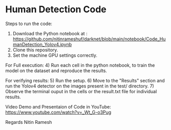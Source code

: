 # Human Detection Code

Steps to run the code:
1) Download the Python notebook at : 
   https://github.com/nitinrameshuf/darknet/blob/main/notebook/Code_HumanDetection_Yolov4.ipynb
3) Clone this repository.
4) Set the machine GPU settings correctly.

For Full execution:
4) Run each cell in the python notebook, to train the model on the dataset and reproduce the results.

For verifying results:
5) Run the setup.
6) Move to the "Results" section and run the Yolov4 detector on the images present in the test/ directory.
7) Observe the terminal ouput in the cells or the result.txt file for individual results.

Video Demo and Presentaion of Code in YouTube:
https://www.youtube.com/watch?v=_Wt_G-o3Pug

Regards
Nitin Ramesh
